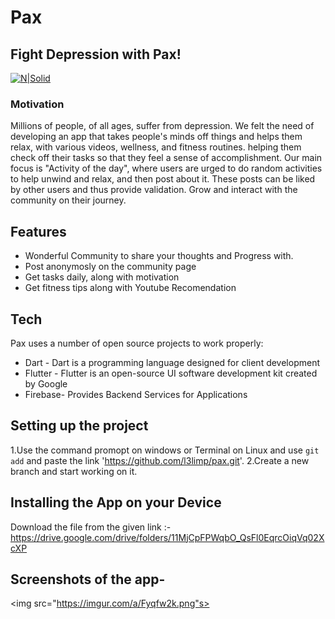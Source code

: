 # Pax
## Fight Depression with Pax!

[![N|Solid](https://docs.flutter.dev/assets/images/shared/brand/flutter/logo/flutter-lockup.png)](https://docs.flutter.dev/)
### Motivation
Millions of people, of all ages, suffer from depression. We felt the need of developing an app that takes people's minds off things and helps them relax, with various videos, wellness, and fitness routines. helping them check off their tasks so that they feel a sense of accomplishment. Our main focus is "Activity of the day", where users are urged to do random activities to help unwind and relax, and then post about it. These posts can be liked by other users and thus provide validation. Grow and interact with the community on their journey.


## Features

- Wonderful Community to share your thoughts and Progress with.
- Post anonymosly on the community page
- Get tasks daily, along with motivation  
- Get fitness tips along with Youtube Recomendation



## Tech

Pax uses a number of open source projects to work properly:

- Dart - Dart is a programming language designed for client development
- Flutter - Flutter is an open-source UI software development kit created by Google
- Firebase- Provides Backend Services for Applications


## Setting up the project

1.Use the command promopt on windows or Terminal on Linux and use `git add` and  paste the link 'https://github.com/l3limp/pax.git'.
2.Create a new branch and start working on it.

## Installing the App on your Device

Download the file from the given link :- https://drive.google.com/drive/folders/11MjCpFPWqbO_QsFl0EqrcOiqVq02XcXP

## Screenshots of the app-

<img src="https://imgur.com/a/Fyqfw2k.png"s>
